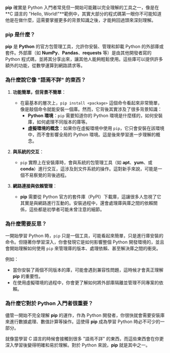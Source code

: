**pip** 確實是 Python 入門者常見但一開始可能難以完全理解的工具之一，像是在 **C 語言的 "Hello, World!"**範例中，其實大部分的程式碼第一眼你不可能知道他是在做什麼，這需要掌握更多的背景知識之後，才能夠回過頭來深刻理解。

### **pip 是什麼？**
**pip** 是 **Python** 的官方包管理工具，允許你安裝、管理和卸載 Python 的外部庫或套件。外部庫（如 **NumPy**、**Pandas**、**requests** 等）是由其他開發者寫的 Python 程式碼，並將其分享出來，讓其他人能夠輕鬆使用。這些庫可以提供許多額外的功能，從數學運算到網路請求等。

### **為什麼說它像 "語焉不詳" 的東西？**

1. **功能簡單，但背景不簡單**：
   - 在最基本的層次上，`pip install <package>` 這個命令看起來非常簡單，像是敲個命令就能安裝一個庫。然而，它背後其實涉及了很多背景知識：
     - **Python 環境**：`pip` 需要知道你的 Python 環境是什麼樣的，如何安裝庫，如何處理不同版本的庫等。
     - **虛擬環境的概念**：如果你在虛擬環境中使用 `pip`，它只會安裝在該環境中，而不會影響全局的 Python 環境。這是後來學習進一步理解的概念。
   
2. **與系統的交互**：
   - `pip` 實際上在安裝庫時，會與系統的包管理工具（如 **apt**、**yum**、或 **conda**）進行交互，這涉及到文件系統的操作。這對新手來說，可能是一個不易察覺的背後過程。

3. **網路連接與依賴管理**：
   - **pip** 需要從 Python 官方的套件庫（PyPI）下載庫，這讓很多人忽視了它其實是與網路進行互動的。安裝過程中，還會處理庫與庫之間的依賴關係，這些都是初學者可能未曾注意的細節。

### **為什麼需要反思？**

一開始學習 Python 時，`pip` 只是一個工具，可能看起來簡單，只是進行庫安裝的命令。但隨著你學習深入，你會發現它是如何影響整個 Python 開發環境的，並且會開始理解如何使用 `pip` 來管理庫的版本、處理依賴、甚至解決庫之間的衝突。

例如：
- 當你安裝了兩個不同版本的庫，可能會遇到兼容性問題，這時候才會真正理解 **pip** 的重要性。
- 在使用虛擬環境的過程中，你會更了解如何將外部庫隔離並管理不同專案的依賴。

### **為什麼它對於 Python 入門者很重要？**

儘管一開始不完全理解 **pip** 的運作，作為 Python 開發者，你很快就會需要安裝庫來進行數據處理、數值計算等操作。這使得 **pip** 成為學習 Python 時必不可少的一部分。

就像當學習 C 語言的時候會接觸到很多 "語焉不詳" 的東西，而這些東西會在你更深入學習後變得明確和易於理解。對於 Python 來說，**pip** 就是其中之一。